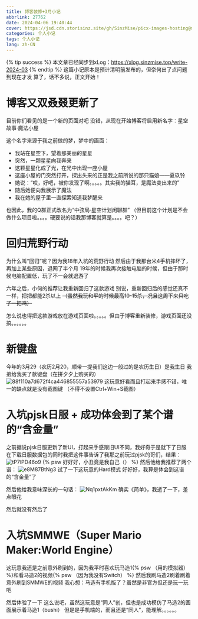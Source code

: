 ```yaml
---
title: 博客装修+3月小记
abbrlink: 27762
date: 2024-04-06 19:40:44
cover: https://jsd.cdn.storisinz.site/gh/SinzMise/picx-images-hosting@master/2024-03.6ik9lzo6bn.webp
categories: 个人小记
tags: 个人小记
lang: zh-CN
---
```

{% tip success %} 本文章已经同步到xLog：https://xlog.sinzmise.top/write-2024-03 {% endtip %}
这篇小记原本是预计清明前发布的，但奈何出了点问题到现在才发
算了，话不多说，正文开始！

# 博客又双叒叕更新了
目前你们看见的是一个新的页面对吧
没错，从现在开始博客将启用新名字：星空故事·魔法小屋

这个名字来源于我之前做的梦，梦中的画面：
- 我站在星空下，望着那美丽的星星
- 突然，一颗星星向我奔来
- 这颗星星化成了光，在光中出现一座小屋
- 这座小屋的门突然打开，探出头来的正是我之前所说的那只猫娘——夏玖铃
- 她说：“哎，好吧，被你发现了啊。。。。。其实我的猫耳，是魔法变出来的”
- 随后她便向我展示了魔法
- 我在她的屋子里一直探索知道我梦醒来

也因此，我的Q群正式改名为“中弦局·星空计划闲聊群”
（但目前这个计划是不会做什么项目啦。。。。硬要说的话我那博客就算是。。。。吧？）

# 回归荒野行动
为什么叫“回归”呢？因为我18年入坑的荒野行动
然后由于我那台米4手机摔坏了，再加上某些原因，退网了半个月
19年的时候我再次接触电脑的时候，但由于那时候电脑配置低，玩了不一会就退游了

六年之后，小何的推荐让我重新回归了这款游戏
别说，重新回归后的感觉还真不一样，把把都能2杀以上 ~~（虽然我玩和平的时候最高10-15杀，况且这周下来只吃了一把鸡）~~

怎么说也得把这款游戏放在游戏页面啦。。。。。但由于博客重新装修，游戏页面还没搞。。。。。。

# 新键盘
今年的3月29（农历2月20，顺带一提我们这边一般过的是农历生日）是我生日
我弟给我买了款键盘（在拼夕夕上购买的）
![88f110a7d672f4ca446855557a53979](https://jsd.cdn.storisinz.site/gh/SinzMise/picx-images-hosting@master/88f110a7d672f4ca446855557a53979.b8oh9gxf9.webp)
这玩意好看而且打起来手感不错，唯一的缺点就是没有截图键
（不得不设置Ctrl+Win+S截图）

# 入坑pjsk日服 + 成功体会到了某个谱的“含金量”
之前据说pjsk日服更新了新UI，打起来手感跟旧UI不同，我好奇于是就下了日服
在下载日服数据包的同时我把这件事告诉了我那之前玩过pjsk的哥们，结果：
![tP7lPD46o9](https://jsd.cdn.storisinz.site/gh/SinzMise/picx-images-hosting@master/tP7lPD46o9.3d4kihor57.webp)
{% psw 好好好，小丑竟是我自己（） %}
然后他给我推荐了两个谱：
![e8M87BtNg3](https://jsd.cdn.storisinz.site/gh/SinzMise/picx-images-hosting@master/e8M87BtNg3.4qr3mj11ks.webp)
试了一下这玩意的Hard模式
好好好，我算是体会到这谱的“含金量”了

然后他给我意味深长的一句话：
![Nq1pxtAkKm](https://jsd.cdn.storisinz.site/gh/SinzMise/picx-images-hosting@master/Nq1pxtAkKm.64dmqkek97.webp)
确实《简单》，我逝了一下，差点眼花

然后就没有然后了

# 入坑SMMWE（Super Mario Maker:World Engine）
这玩意我还是之前意外刷到的，因为我平时喜欢玩马造1{% psw （用的模拟器） %}和看马造2的视频{% psw （因为我没有Switch） %}
然后我刷马造2刷着刷着意外刷到SMMWE的视频
我心想：马造有手机版了？虽然是非官方但还是玩一玩吧

然后体验了一下
这么说吧，虽然这玩意是“同人”创，但也是成功模仿了马造2的画面展示着马造1（bushi）
但是是手机端的，而且还是“同人”，能理解。。。。。。